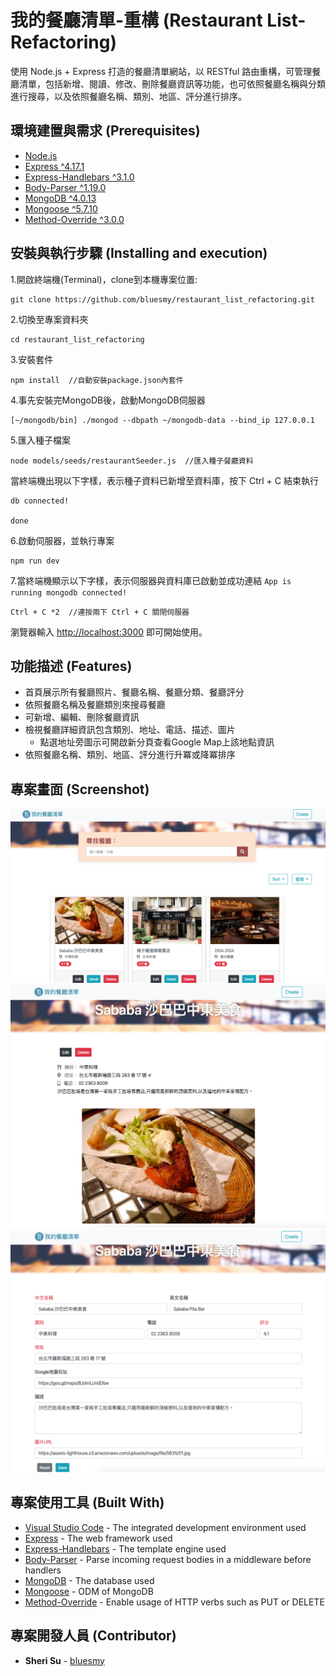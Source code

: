 # 我的餐廳清單-重構 (Restaurant List- Refactoring)

使用 Node.js + Express 打造的餐廳清單網站，以 RESTful 路由重構，可管理餐廳清單，包括新增、閱讀、修改、刪除餐廳資訊等功能，也可依照餐廳名稱與分類進行搜尋，以及依照餐廳名稱、類別、地區、評分進行排序。

## 環境建置與需求 (Prerequisites)

* [Node.js](https://nodejs.org/)
* [Express ^4.17.1](https://expressjs.com)
* [Express-Handlebars ^3.1.0](https://www.npmjs.com/package/express-handlebars)
* [Body-Parser ^1.19.0](https://www.npmjs.com/package/body-parser)
* [MongoDB ^4.0.13](https://www.mongodb.com/)
* [Mongoose ^5.7.10](https://mongoosejs.com/)
* [Method-Override ^3.0.0](https://www.npmjs.com/package/method-override)

## 安裝與執行步驟 (Installing and execution)

1.開啟終端機(Terminal)，clone到本機專案位置:

```
git clone https://github.com/bluesmy/restaurant_list_refactoring.git
```

2.切換至專案資料夾

```
cd restaurant_list_refactoring
```

3.安裝套件
```
npm install  //自動安裝package.json內套件
```

4.事先安裝完MongoDB後，啟動MongoDB伺服器

```
[~/mongodb/bin] ./mongod --dbpath ~/mongodb-data --bind_ip 127.0.0.1
```

5.匯入種子檔案

```
node models/seeds/restaurantSeeder.js  //匯入種子餐廳資料
```

當終端機出現以下字樣，表示種子資料已新增至資料庫，按下 Ctrl + C 結束執行

```
db connected!

done
```

6.啟動伺服器，並執行專案

```
npm run dev
```

7.當終端機顯示以下字樣，表示伺服器與資料庫已啟動並成功連結
`App is running
mongodb connected!`

```
Ctrl + C *2  //連按兩下 Ctrl + C 關閉伺服器
```

瀏覽器輸入 [http://localhost:3000](http://localhost:3000) 即可開始使用。

## 功能描述 (Features)

- 首頁展示所有餐廳照片、餐廳名稱、餐廳分類、餐廳評分
- 依照餐廳名稱及餐廳類別來搜尋餐廳
- 可新增、編輯、刪除餐廳資訊
- 檢視餐廳詳細資訊包含類別、地址、電話、描述、圖片
  - 點選地址旁圖示可開啟新分頁查看Google Map上該地點資訊
- 依照餐廳名稱、類別、地區、評分進行升冪或降冪排序

## 專案畫面 (Screenshot)

![首頁](https://raw.githubusercontent.com/bluesmy/restaurant_list_refactoring/master/public/img/index.png)
![餐廳詳細資訊](https://raw.githubusercontent.com/bluesmy/restaurant_list_refactoring/master/public/img/detail.png)
![編輯餐廳頁面](https://raw.githubusercontent.com/bluesmy/restaurant_list_refactoring/master/public/img/edit.png)

## 專案使用工具 (Built With)

* [Visual Studio Code](https://code.visualstudio.com/) - The integrated development environment used
* [Express](https://expressjs.com) - The web framework used
* [Express-Handlebars](https://www.npmjs.com/package/express-handlebars) - The template engine used
* [Body-Parser](https://www.npmjs.com/package/body-parser) - Parse incoming request bodies in a middleware before handlers
* [MongoDB](https://www.mongodb.com/) - The database used
* [Mongoose](https://mongoosejs.com/) - ODM of MongoDB
* [Method-Override](https://www.npmjs.com/package/method-override) - Enable usage of HTTP verbs such as PUT or DELETE

## 專案開發人員 (Contributor)

* **Sheri Su** - [bluesmy](https://github.com/bluesmy)